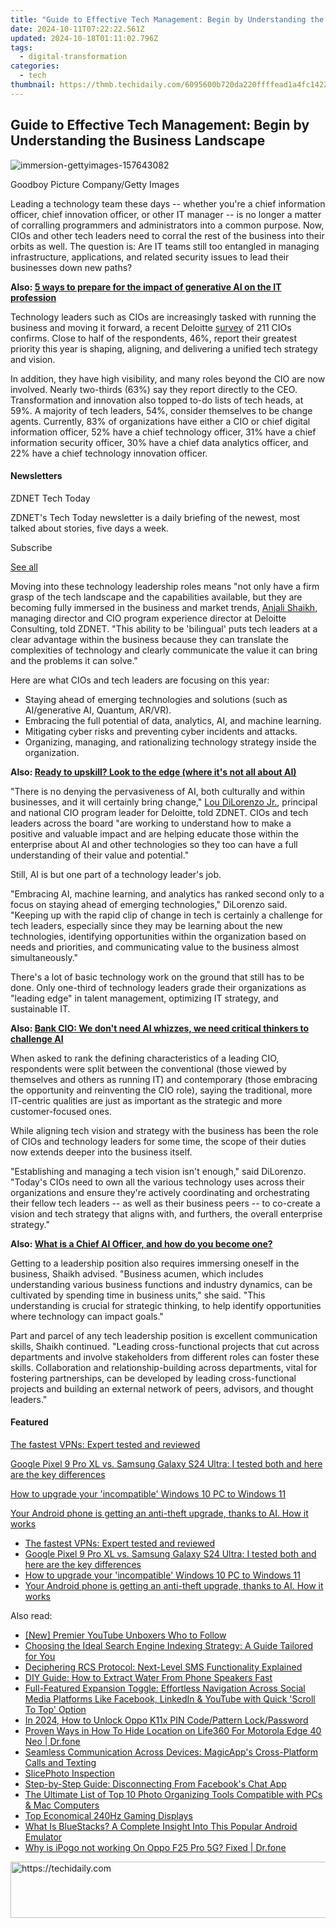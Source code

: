 ```yaml
---
title: "Guide to Effective Tech Management: Begin by Understanding the Business Landscape"
date: 2024-10-11T07:22:22.561Z
updated: 2024-10-18T01:11:02.796Z
tags:
  - digital-transformation
categories:
  - tech
thumbnail: https://thmb.techidaily.com/6095600b720da220ffffead1a4fc142237909794e0b00b8441f133e8ae3bdb81.jpg
---
```


## Guide to Effective Tech Management: Begin by Understanding the Business Landscape

![immersion-gettyimages-157643082](https://www.zdnet.com/a/img/resize/0a217ace943977c59b08bd6769aeefd74cc408d8/2024/06/07/b8088232-5a6e-43bc-abc7-5c179fef5d78/immersion-gettyimages-157643082.jpg?auto=webp&width=1280)

Goodboy Picture Company/Getty Images

Leading a technology team these days -- whether you're a chief information officer, chief innovation officer, or other IT manager -- is no longer a matter of corralling programmers and administrators into a common purpose. Now, CIOs and other tech leaders need to corral the rest of the business into their orbits as well. The question is: Are IT teams still too entangled in managing infrastructure, applications, and related security issues to lead their businesses down new paths? 

**Also: [5 ways to prepare for the impact of generative AI on the IT profession](https://www.zdnet.com/article/5-ways-to-prepare-for-the-impact-of-generative-ai-on-the-it-profession/)**

Technology leaders such as CIOs are increasingly tasked with running the business and moving it forward, a recent Deloitte [survey](https://www.prnewswire.com/news-releases/cio-perspectives-new-deloitte-survey-unveils-technology-leaders-current-priorities-performance-and-competencies-302162591.html?tc=eml%5Fcleartime) of 211 CIOs confirms. Close to half of the respondents, 46%, report their greatest priority this year is shaping, aligning, and delivering a unified tech strategy and vision. 

In addition, they have high visibility, and many roles beyond the CIO are now involved. Nearly two-thirds (63%) say they report directly to the CEO. Transformation and innovation also topped to-do lists of tech heads, at 59%. A majority of tech leaders, 54%, consider themselves to be change agents. Currently, 83% of organizations have either a CIO or chief digital information officer, 52% have a chief technology officer, 31% have a chief information security officer, 30% have a chief data analytics officer, and 22% have a chief technology innovation officer. 

#### Newsletters

ZDNET Tech Today

ZDNET's Tech Today newsletter is a daily briefing of the newest, most talked about stories, five days a week.

 Subscribe

[See all](https://www.zdnet.com/newsletters/)

Moving into these technology leadership roles means "not only have a firm grasp of the tech landscape and the capabilities available, but they are becoming fully immersed in the business and market trends, [Anjali Shaikh](https://www2.deloitte.com/us/en/profiles/anjali-shaikh.html), managing director and CIO program experience director at Deloitte Consulting, told ZDNET. "This ability to be 'bilingual' puts tech leaders at a clear advantage within the business because they can translate the complexities of technology and clearly communicate the value it can bring and the problems it can solve." 

Here are what CIOs and tech leaders are focusing on this year:

* Staying ahead of emerging technologies and solutions (such as AI/generative AI, Quantum, AR/VR).
* Embracing the full potential of data, analytics, AI, and machine learning.
* Mitigating cyber risks and preventing cyber incidents and attacks.
* Organizing, managing, and rationalizing technology strategy inside the organization.

**Also: [Ready to upskill? Look to the edge (where it's not all about AI)](https://www.zdnet.com/article/ready-to-upskill-look-to-the-edge-where-its-not-all-about-ai/)**

"There is no denying the pervasiveness of AI, both culturally and within businesses, and it will certainly bring change," [Lou DiLorenzo Jr.](https://www2.deloitte.com/us/en/profiles/lou-dilorenzo.html), principal and national CIO program leader for Deloitte, told ZDNET. CIOs and tech leaders across the board "are working to understand how to make a positive and valuable impact and are helping educate those within the enterprise about AI and other technologies so they too can have a full understanding of their value and potential." 

Still, AI is but one part of a technology leader's job. 

"Embracing AI, machine learning, and analytics has ranked second only to a focus on staying ahead of emerging technologies," DiLorenzo said. "Keeping up with the rapid clip of change in tech is certainly a challenge for tech leaders, especially since they may be learning about the new technologies, identifying opportunities within the organization based on needs and priorities, and communicating value to the business almost simultaneously."

There's a lot of basic technology work on the ground that still has to be done. Only one-third of technology leaders grade their organizations as "leading edge" in talent management, optimizing IT strategy, and sustainable IT. 

**Also: [Bank CIO: We don't need AI whizzes, we need critical thinkers to challenge AI](https://www.zdnet.com/article/bank-cio-we-dont-need-ai-pros-we-need-critical-thinkers-to-challenge-ai/)**

When asked to rank the defining characteristics of a leading CIO, respondents were split between the conventional (those viewed by themselves and others as running IT) and contemporary (those embracing the opportunity and reinventing the CIO role), saying the traditional, more IT-centric qualities are just as important as the strategic and more customer-focused ones. 

While aligning tech vision and strategy with the business has been the role of CIOs and technology leaders for some time, the scope of their duties now extends deeper into the business itself. 

"Establishing and managing a tech vision isn't enough," said DiLorenzo. "Today's CIOs need to own all the various technology uses across their organizations and ensure they're actively coordinating and orchestrating their fellow tech leaders -- as well as their business peers -- to co-create a vision and tech strategy that aligns with, and furthers, the overall enterprise strategy."

**Also: [What is a Chief AI Officer, and how do you become one?](https://www.zdnet.com/article/what-is-a-chief-ai-officer-and-how-do-you-become-one/)**

Getting to a leadership position also requires immersing oneself in the business, Shaikh advised. "Business acumen, which includes understanding various business functions and industry dynamics, can be cultivated by spending time in business units," she said. "This understanding is crucial for strategic thinking, to help identify opportunities where technology can impact goals."

Part and parcel of any tech leadership position is excellent communication skills, Shaikh continued. "Leading cross-functional projects that cut across departments and involve stakeholders from different roles can foster these skills. Collaboration and relationship-building across departments, vital for fostering partnerships, can be developed by leading cross-functional projects and building an external network of peers, advisors, and thought leaders."

#### Featured

[The fastest VPNs: Expert tested and reviewed](https://www.zdnet.com/article/fastest-vpn/ "The fastest VPNs: Expert tested and reviewed")

[Google Pixel 9 Pro XL vs. Samsung Galaxy S24 Ultra: I tested both and here are the key differences](https://www.zdnet.com/article/google-pixel-9-pro-xl-vs-samsung-galaxy-s24-ultra/ "Google Pixel 9 Pro XL vs. Samsung Galaxy S24 Ultra: I tested both and here are the key differences")

[How to upgrade your 'incompatible' Windows 10 PC to Windows 11](https://www.zdnet.com/article/how-to-upgrade-your-incompatible-windows-10-pc-to-windows-11/ "How to upgrade your 'incompatible' Windows 10 PC to Windows 11")

[Your Android phone is getting an anti-theft upgrade, thanks to AI. How it works](https://www.zdnet.com/article/your-android-phone-is-getting-an-anti-theft-upgrade-thanks-to-ai-how-it-works/ "Your Android phone is getting an anti-theft upgrade, thanks to AI. How it works")

* [The fastest VPNs: Expert tested and reviewed](https://www.zdnet.com/article/fastest-vpn/ "The fastest VPNs: Expert tested and reviewed")
* [Google Pixel 9 Pro XL vs. Samsung Galaxy S24 Ultra: I tested both and here are the key differences](https://www.zdnet.com/article/google-pixel-9-pro-xl-vs-samsung-galaxy-s24-ultra/ "Google Pixel 9 Pro XL vs. Samsung Galaxy S24 Ultra: I tested both and here are the key differences")
* [How to upgrade your 'incompatible' Windows 10 PC to Windows 11](https://www.zdnet.com/article/how-to-upgrade-your-incompatible-windows-10-pc-to-windows-11/ "How to upgrade your 'incompatible' Windows 10 PC to Windows 11")
* [Your Android phone is getting an anti-theft upgrade, thanks to AI. How it works](https://www.zdnet.com/article/your-android-phone-is-getting-an-anti-theft-upgrade-thanks-to-ai-how-it-works/ "Your Android phone is getting an anti-theft upgrade, thanks to AI. How it works")

<ins class="adsbygoogle"
     style="display:block"
     data-ad-format="autorelaxed"
     data-ad-client="ca-pub-7571918770474297"
     data-ad-slot="1223367746"></ins>

<ins class="adsbygoogle"
     style="display:block"
     data-ad-client="ca-pub-7571918770474297"
     data-ad-slot="8358498916"
     data-ad-format="auto"
     data-full-width-responsive="true"></ins>

<span class="atpl-alsoreadstyle">Also read:</span>
<div><ul>
<li><a href="https://fox-friendly.techidaily.com/new-premier-youtube-unboxers-who-to-follow/"><u>[New] Premier YouTube Unboxers Who to Follow</u></a></li>
<li><a href="https://app-tips.techidaily.com/choosing-the-ideal-search-engine-indexing-strategy-a-guide-tailored-for-you/"><u>Choosing the Ideal Search Engine Indexing Strategy: A Guide Tailored for You</u></a></li>
<li><a href="https://technical-tips.techidaily.com/deciphering-rcs-protocol-next-level-sms-functionality-explained/"><u>Deciphering RCS Protocol: Next-Level SMS Functionality Explained</u></a></li>
<li><a href="https://fox-that.techidaily.com/diy-guide-how-to-extract-water-from-phone-speakers-fast/"><u>DIY Guide: How to Extract Water From Phone Speakers Fast</u></a></li>
<li><a href="https://app-tips.techidaily.com/full-featured-expansion-toggle-effortless-navigation-across-social-media-platforms-like-facebook-linkedin-and-youtube-with-quick-scroll-to-top-option/"><u>Full-Featured Expansion Toggle: Effortless Navigation Across Social Media Platforms Like Facebook, LinkedIn & YouTube with Quick 'Scroll To Top' Option</u></a></li>
<li><a href="https://easy-unlock-android.techidaily.com/in-2024-how-to-unlock-oppo-k11x-pin-codepattern-lockpassword-by-drfone-android/"><u>In 2024, How to Unlock Oppo K11x PIN Code/Pattern Lock/Password</u></a></li>
<li><a href="https://location-social.techidaily.com/proven-ways-in-how-to-hide-location-on-life360-for-motorola-edge-40-neo-drfone-by-drfone-virtual-android/"><u>Proven Ways in How To Hide Location on Life360 For Motorola Edge 40 Neo | Dr.fone</u></a></li>
<li><a href="https://app-tips.techidaily.com/seamless-communication-across-devices-magicapps-cross-platform-calls-and-texting/"><u>Seamless Communication Across Devices: MagicApp's Cross-Platform Calls and Texting</u></a></li>
<li><a href="https://screen-recording.techidaily.com/slicephoto-inspection/"><u>SlicePhoto Inspection</u></a></li>
<li><a href="https://app-tips.techidaily.com/step-by-step-guide-disconnecting-from-facebooks-chat-app/"><u>Step-by-Step Guide: Disconnecting From Facebook's Chat App</u></a></li>
<li><a href="https://app-tips.techidaily.com/the-ultimate-list-of-top-10-photo-organizing-tools-compatible-with-pcs-and-mac-computers/"><u>The Ultimate List of Top 10 Photo Organizing Tools Compatible with PCs & Mac Computers</u></a></li>
<li><a href="https://games-able.techidaily.com/top-economical-240hz-gaming-displays/"><u>Top Economical 240Hz Gaming Displays</u></a></li>
<li><a href="https://app-tips.techidaily.com/what-is-bluestacks-a-complete-insight-into-this-popular-android-emulator/"><u>What Is BlueStacks? A Complete Insight Into This Popular Android Emulator</u></a></li>
<li><a href="https://android-pokemon-go.techidaily.com/why-is-ipogo-not-working-on-oppo-f25-pro-5g-fixed-drfone-by-drfone-virtual-android/"><u>Why is iPogo not working On Oppo F25 Pro 5G? Fixed | Dr.fone</u></a></li>
</ul></div>

<!-- affiliate ads begin -->
<a href="https://appsumo.8odi.net/c/5597632/2144284/7443" target="_top" id="2144284">
  <img src="//a.impactradius-go.com/display-ad/7443-2144284" border="0" alt="https://techidaily.com" width="728" height="90"/>
</a>
<img height="0" width="0" src="https://appsumo.8odi.net/i/5597632/2144284/7443" style="position:absolute;visibility:hidden;" border="0" />
<!-- affiliate ads end -->

